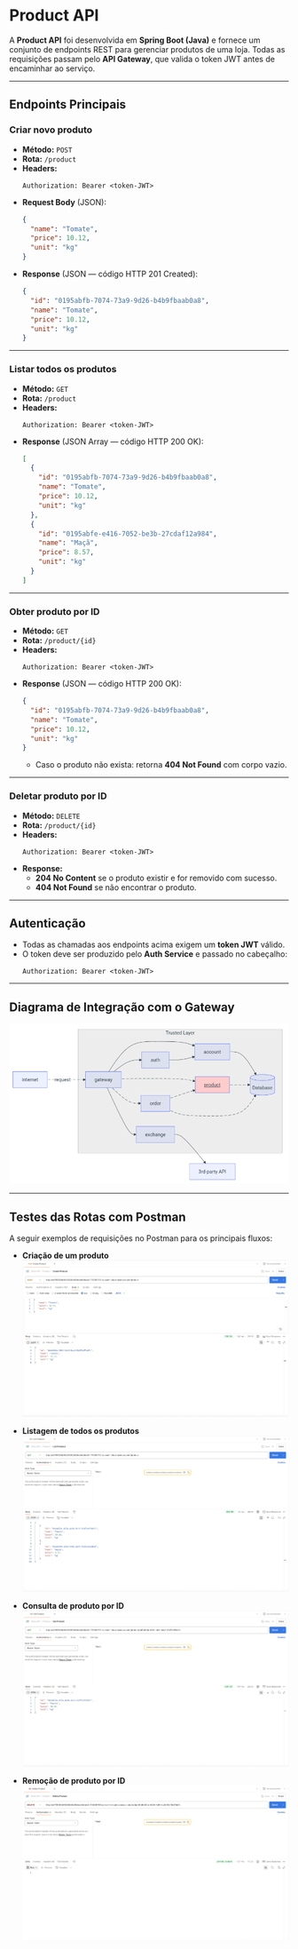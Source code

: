 # Product API

A **Product API** foi desenvolvida em **Spring Boot (Java)** e fornece um conjunto de endpoints REST para gerenciar produtos de uma loja. Todas as requisições passam pelo **API Gateway**, que valida o token JWT antes de encaminhar ao serviço.

---

## Endpoints Principais

### Criar novo produto
- **Método:** `POST`  
- **Rota:** `/product`  
- **Headers:**
  ```http
  Authorization: Bearer <token-JWT>
  ```
- **Request Body** (JSON):
  ```json
  {
    "name": "Tomate",
    "price": 10.12,
    "unit": "kg"
  }
  ```
- **Response** (JSON — código HTTP 201 Created):
  ```json
  {
    "id": "0195abfb-7074-73a9-9d26-b4b9fbaab0a8",
    "name": "Tomate",
    "price": 10.12,
    "unit": "kg"
  }
  ```

---

### Listar todos os produtos
- **Método:** `GET`  
- **Rota:** `/product`  
- **Headers:**
  ```http
  Authorization: Bearer <token-JWT>
  ```
- **Response** (JSON Array — código HTTP 200 OK):
  ```json
  [
    {
      "id": "0195abfb-7074-73a9-9d26-b4b9fbaab0a8",
      "name": "Tomate",
      "price": 10.12,
      "unit": "kg"
    },
    {
      "id": "0195abfe-e416-7052-be3b-27cdaf12a984",
      "name": "Maçã",
      "price": 8.57,
      "unit": "kg"
    }
  ]
  ```

---

### Obter produto por ID
- **Método:** `GET`  
- **Rota:** `/product/{id}`  
- **Headers:**
  ```http
  Authorization: Bearer <token-JWT>
  ```
- **Response** (JSON — código HTTP 200 OK):
  ```json
  {
    "id": "0195abfb-7074-73a9-9d26-b4b9fbaab0a8",
    "name": "Tomate",
    "price": 10.12,
    "unit": "kg"
  }
  ```
  - Caso o produto não exista: retorna **404 Not Found** com corpo vazio.

---

### Deletar produto por ID
- **Método:** `DELETE`  
- **Rota:** `/product/{id}`  
- **Headers:**
  ```http
  Authorization: Bearer <token-JWT>
  ```
- **Response:**
  - **204 No Content** se o produto existir e for removido com sucesso.
  - **404 Not Found** se não encontrar o produto.

---

## Autenticação
- Todas as chamadas aos endpoints acima exigem um **token JWT** válido.  
- O token deve ser produzido pelo **Auth Service** e passado no cabeçalho:
  ```http
  Authorization: Bearer <token-JWT>
  ```

---

## Diagrama de Integração com o Gateway
![Diagrama de Integração da Product API](../img/diagrama-product.png)

---

## Testes das Rotas com Postman
A seguir exemplos de requisições no Postman para os principais fluxos:

- **Criação de um produto**  
  ![Teste de criação de produto](../img/product-post-postman.png)

- **Listagem de todos os produtos**  
  ![Teste de listagem de produtos](../img/product-getall-postman.png)

- **Consulta de produto por ID**  
  ![Teste de consulta de produto](../img/product-get-postman.png)

- **Remoção de produto por ID**  
  ![Teste de remoção de produto](../img/product-delete-postman.png)